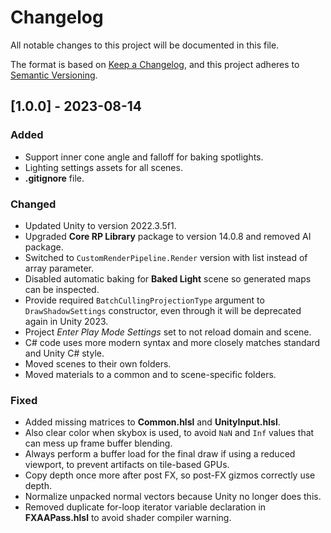 # Changelog

All notable changes to this project will be documented in this file.

The format is based on [Keep a Changelog](https://keepachangelog.com/en/1.0.0/),
and this project adheres to [Semantic Versioning](https://semver.org/spec/v2.0.0.html).

## [1.0.0] - 2023-08-14

### Added

- Support inner cone angle and falloff for baking spotlights.
- Lighting settings assets for all scenes.
- __.gitignore__ file.

### Changed

- Updated Unity to version 2022.3.5f1.
- Upgraded __Core RP Library__ package to version 14.0.8 and removed AI package.
- Switched to `CustomRenderPipeline.Render` version with list instead of array parameter.
- Disabled automatic baking for __Baked Light__ scene so generated maps can be inspected.
- Provide required `BatchCullingProjectionType` argument to `DrawShadowSettings` constructor, even through it will be deprecated again in Unity 2023.
- Project _Enter Play Mode Settings_ set to not reload domain and scene.
- C# code uses more modern syntax and more closely matches standard and Unity C# style.
- Moved scenes to their own folders.
- Moved materials to a common and to scene-specific folders.

### Fixed

- Added missing matrices to __Common.hlsl__ and __UnityInput.hlsl__.
- Also clear color when skybox is used, to avoid `NaN` and `Inf` values that can mess up frame buffer blending.
- Always perform a buffer load for the final draw if using a reduced viewport, to prevent artifacts on tile-based GPUs.
- Copy depth once more after post FX, so post-FX gizmos correctly use depth.
- Normalize unpacked normal vectors because Unity no longer does this.
- Removed duplicate for-loop iterator variable declaration in __FXAAPass.hlsl__ to avoid shader compiler warning.
